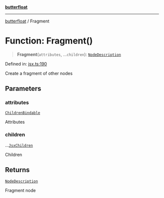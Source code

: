 [**butterfloat**](../README.md)

***

[butterfloat](../globals.md) / Fragment

# Function: Fragment()

> **Fragment**(`attributes`, ...`children`): [`NodeDescription`](../type-aliases/NodeDescription.md)

Defined in: [jsx.ts:190](https://github.com/WorldMaker/butterfloat/blob/f0f5f6205e72911354af687f4fb1c543d3ebd586/jsx.ts#L190)

Create a fragment of other nodes

## Parameters

### attributes

[`ChildrenBindable`](../interfaces/ChildrenBindable.md)

Attributes

### children

...[`JsxChildren`](../type-aliases/JsxChildren.md)

Children

## Returns

[`NodeDescription`](../type-aliases/NodeDescription.md)

Fragment node
